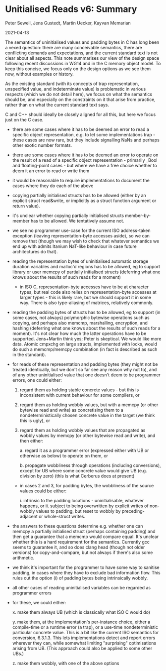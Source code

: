 # Unitialised Reads v6: Summary

Peter Sewell, Jens Gustedt, Martin Uecker, Kayvan Memarian

2021-04-13

The semantics of uninitialised values and padding bytes in C has long been a vexed question: there are many conceivable semantics, there are conflicting demands and expectations, and the current standard text is not clear about all aspects.  This note summarises our view of the design space following recent discussions in WG14 and in the C memory object model.  To keep this concise, we focus only on the design options as we see them now, without examples or history.

As the existing standard (with its concepts of trap representation, unspecified value, and indeterminate value) is problematic in various respects (which we do not detail here), we focus on what the semantics should be, and especially on the constraints on it that arise from practice, rather than on what the current standard text says.

C and C++ should ideally be closely aligned for all this, but here we focus just on the C case.  

- there are some cases where it has to be deemed an error to read a specific object representation, e.g. to let some implementations trap - these cases are now rare, but they include signalling NaNs and perhaps other exotic number formats.

- there are some cases where it has to be deemed an error to operate on the result of a read of a specific object representation - primarily _Bool and floating-point cases - but where we have a free choice whether to deem it an error to read or write them

- it would be reasonable to require implementations to document the cases where they do each of the above

- copying partially initialised structs has to be allowed (either by an explicit struct read&write, or implicitly as a struct function argument or return value).  

- it's unclear whether copying partially initialised structs member-by-member has to be allowed. We tentatively assume not.

- we see no programmer use-case for the current ISO address-taken exception (leaving representation-byte accesses aside), so we can remove that (though we may wish to check that whatever semantics we end up with admits Itanium NaT-like behaviour in case future architectures do that).

- reading the representation bytes of uninitialised automatic storage duration variables and malloc'd regions has to be allowed, eg to support library or user memcpy of partially initialised structs (deferring what one knows about the results of such reads for a moment)

    - in ISO C, representation-byte accesses have to be at character types, but real code also relies on representation-byte accesses at larger types - this is likely rare, but we should support it in some way. There is also type-aliasing of matrices, relatively commonly. 

- reading the padding bytes of structs has to be allowed, eg to support (in some cases, not always) polymorphic bytewise operations such as copying, and perhaps also memcmp, marshalling, encryption, and hashing  (deferring what one knows about the results of such reads for a moment). It's not clear how much the latter operations have to be supported. Jens+Martin think yes; Peter is skeptical. We would like more data.  Atomic cmpxchg on large structs, implemented with locks, would do such a memcmp/memcpy combination (in fact is described as such in the standard). 

- for reads of these representation and padding bytes (they might not be treated identically, but we don't so far see any reason why not to), and of any other uninitialised value that one doesn't deem to be programmer errors, one could either:

    1. regard them as holding stable concrete values - but this is inconsistent with current behaviour for some compilers, or
	2. regard them as holding wobbly values, but with a memcpy (or other bytewise read and write) as concretising them to a nondeterministically chosen concrete value in the target (we think this is ugly), or
    3. regard them as holding wobbly values that are propagated as wobbly values by memcpy (or other bytewise read and write), and then either:

		a. regard it as a programmer error (expressed either with UB or otherwise as below) to operate on them, or

        b. propagate wobbliness through operations (including conversions), except for UB where some concrete value would give UB (e.g. division by zero) (this is what Cerberus does at present)

    - in cases 2 and 3, for padding bytes, the wobbliness of the source values could be either:
	
	    i. intrinsic to the padding locations - uninitialisable, whatever happens, or
		ii. subject to being overwritten by explicit writes of non-wobbly values to padding, but reset to wobbly by preceding-adjacent or whole-struct writes.

- the answers to these questions determine e.g. whether one can memcpy a partially initialised struct (perhaps containing padding) and then get a guarantee that a memcmp would compare equal.  It's unclear whether this is a hard requirement for the semantics.  Currently gcc seems to guarantee it, and so does clang head (though not older versions) for copy-and-compare, but not always if there's also some arithmetic. 

- we think it's important for the programmer to have some way to sanitise padding, in cases where they have to exclude bad information flow. This rules out the option (i) of padding bytes being intrinsically wobbly. 

- all other cases of reading uninitialised variables can be regarded as programmer errors

- for these, we could either:

     x. make them always UB (which is classically what ISO C would do)

     y. make them, at the implementation's per-instance choice, either a compile-time or a runtime error (a trap), or a use-time nondeterministic particular concrete value. This is a bit like the current ISO semantics for conversion, 6.3.1.3.  This lets implementations detect and report errors wherever they can, while somewhat limiting "surprising" optimisations arising from UB.  (This approach could also be applied to some other UBs.)

     z. make them wobbly, with one of the above options









